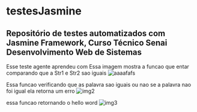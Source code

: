 # testesJasmine
Repositório de testes automatizados com Jasmine Framework, Curso Técnico Senai Desenvolvimento Web de Sistemas
-----
Esse teste agente aprendeu com 
Essa imagem mostra a funcao que entar comparando que a Str1 e Str2 sao iguais
![aaaafafs](https://user-images.githubusercontent.com/85997077/158916230-0b9f8cb0-e7be-45a9-8f8d-610ec07fe7ab.PNG)

Essa funcao verificando que as palavra sao iguais ou nao se a palavra nao foi igual ela retorna um erro
![img2](https://user-images.githubusercontent.com/85997077/158917399-3c02986a-fc38-4a60-9dbb-3584a112089b.PNG)

essa funcao retornando o hello word
![img3](https://user-images.githubusercontent.com/85997077/158917016-401a4c23-6793-4f5c-8ed6-315a8944cf8d.PNG)
